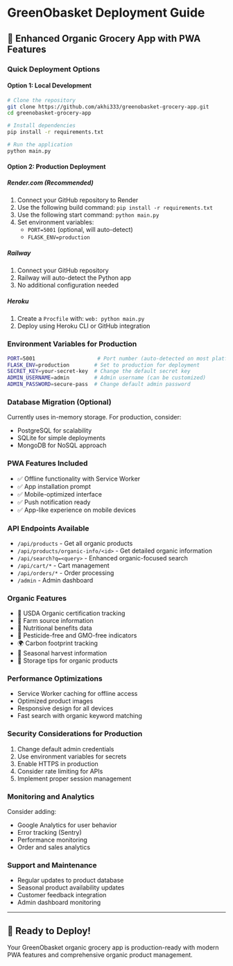 # GreenObasket Deployment Guide

## 🌱 Enhanced Organic Grocery App with PWA Features

### Quick Deployment Options

#### Option 1: Local Development
```bash
# Clone the repository
git clone https://github.com/akhi333/greenobasket-grocery-app.git
cd greenobasket-grocery-app

# Install dependencies
pip install -r requirements.txt

# Run the application
python main.py
```

#### Option 2: Production Deployment

##### Render.com (Recommended)
1. Connect your GitHub repository to Render
2. Use the following build command: `pip install -r requirements.txt`
3. Use the following start command: `python main.py`
4. Set environment variables:
   - `PORT=5001` (optional, will auto-detect)
   - `FLASK_ENV=production`

##### Railway
1. Connect your GitHub repository
2. Railway will auto-detect the Python app
3. No additional configuration needed

##### Heroku
1. Create a `Procfile` with: `web: python main.py`
2. Deploy using Heroku CLI or GitHub integration

### Environment Variables for Production
```bash
PORT=5001                    # Port number (auto-detected on most platforms)
FLASK_ENV=production        # Set to production for deployment
SECRET_KEY=your-secret-key  # Change the default secret key
ADMIN_USERNAME=admin        # Admin username (can be customized)
ADMIN_PASSWORD=secure-pass  # Change default admin password
```

### Database Migration (Optional)
Currently uses in-memory storage. For production, consider:
- PostgreSQL for scalability
- SQLite for simple deployments
- MongoDB for NoSQL approach

### PWA Features Included
- ✅ Offline functionality with Service Worker
- ✅ App installation prompt
- ✅ Mobile-optimized interface
- ✅ Push notification ready
- ✅ App-like experience on mobile devices

### API Endpoints Available
- `/api/products` - Get all organic products
- `/api/products/organic-info/<id>` - Get detailed organic information
- `/api/search?q=<query>` - Enhanced organic-focused search
- `/api/cart/*` - Cart management
- `/api/orders/*` - Order processing
- `/admin` - Admin dashboard

### Organic Features
- 🌿 USDA Organic certification tracking
- 🚜 Farm source information
- 🍎 Nutritional benefits data
- 🌱 Pesticide-free and GMO-free indicators
- 🌍 Carbon footprint tracking
- 📅 Seasonal harvest information
- 🥬 Storage tips for organic products

### Performance Optimizations
- Service Worker caching for offline access
- Optimized product images
- Responsive design for all devices
- Fast search with organic keyword matching

### Security Considerations for Production
1. Change default admin credentials
2. Use environment variables for secrets
3. Enable HTTPS in production
4. Consider rate limiting for APIs
5. Implement proper session management

### Monitoring and Analytics
Consider adding:
- Google Analytics for user behavior
- Error tracking (Sentry)
- Performance monitoring
- Order and sales analytics

### Support and Maintenance
- Regular updates to product database
- Seasonal product availability updates
- Customer feedback integration
- Admin dashboard monitoring

---

## 🚀 Ready to Deploy!

Your GreenObasket organic grocery app is production-ready with modern PWA features and comprehensive organic product management.
